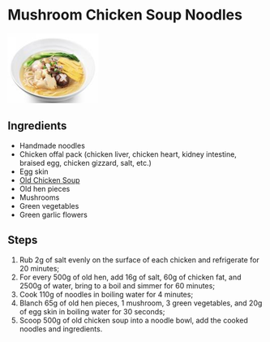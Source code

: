 # Mushroom Chicken Soup Noodles

![Mushroom Chicken Soup Noodles](/images/香菇鸡汤面.png)

## Ingredients

- Handmade noodles
- Chicken offal pack (chicken liver, chicken heart, kidney intestine, braised egg, chicken gizzard, salt, etc.)
- Egg skin
- [Old Chicken Soup](/汤/老鸡汤.md)
- Old hen pieces
- Mushrooms
- Green vegetables
- Green garlic flowers

## Steps

1. Rub 2g of salt evenly on the surface of each chicken and refrigerate for 20 minutes;
2. For every 500g of old hen, add 16g of salt, 60g of chicken fat, and 2500g of water, bring to a boil and simmer for 60 minutes;
3. Cook 110g of noodles in boiling water for 4 minutes;
4. Blanch 65g of old hen pieces, 1 mushroom, 3 green vegetables, and 20g of egg skin in boiling water for 30 seconds;
5. Scoop 500g of old chicken soup into a noodle bowl, add the cooked noodles and ingredients.
